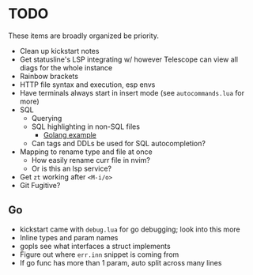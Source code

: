 # TODO

These items are broadly organized be priority.

- Clean up kickstart notes
- Get statusline's LSP integrating w/ however Telescope can view all diags for
  the whole instance
- Rainbow brackets
- HTTP file syntax and execution, esp envs
- Have terminals always start in insert mode (see `autocommands.lua` for more)
- SQL
  - Querying
  - SQL highlighting in non-SQL files
    - [Golang example](https://www.reddit.com/r/neovim/comments/118e2bz/tip_use_treesitter_to_enable_sql_templates_inside/)
  - Can tags and DDLs be used for SQL autocompletion?
- Mapping to rename type and file at once
  - How easily rename curr file in nvim?
  - Or is this an lsp service?
- Get `zt` working after `<M-i/o>`
- Git Fugitive?

## Go

- kickstart came with `debug.lua` for go debugging; look into this more
- Inline types and param names
- gopls see what interfaces a struct implements
- Figure out where `err.inn` snippet is coming from
- If go func has more than 1 param, auto split across many lines

